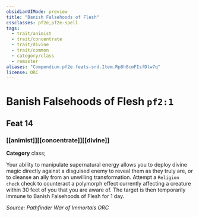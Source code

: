 ```yaml
---
obsidianUIMode: preview
title: "Banish Falsehoods of Flesh"
cssclasses: pf2e,pf2e-spell
tags:
  - trait/animist
  - trait/concentrate
  - trait/divine
  - trait/common
  - category/class
  - remaster
aliases: "Compendium.pf2e.feats-srd.Item.Rp8h8cmFIsfDlw7q"
license: ORC
---
```

# Banish Falsehoods of Flesh `pf2:1`
## Feat 14
### [[animist]][[concentrate]][[divine]]

**Category** class; 




Your ability to manipulate supernatural energy allows you to deploy divine magic directly against a disguised enemy to reveal them as they truly are, or to cleanse an ally from an unwilling transformation. Attempt a `Religion check` check to counteract a polymorph effect currently affecting a creature within 30 feet of you that you are aware of. The target is then temporarily immune to Banish Falsehoods of Flesh for 1 day.

*Source: Pathfinder War of Immortals*
*ORC*